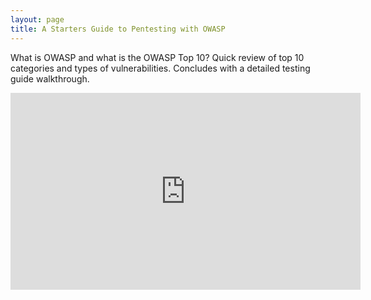 ```yaml
---
layout: page
title: A Starters Guide to Pentesting with OWASP
---
```


What is OWASP and what is the OWASP Top 10? Quick review of top 10 categories and types of vulnerabilities. Concludes with a detailed testing guide walkthrough.


<div class="container">
	<iframe width="560" height="315" src="https://www.youtube.com/embed/AO_sqXb-gKE" frameborder="0" allow="accelerometer; autoplay; encrypted-media; gyroscope; picture-in-picture" allowfullscreen></iframe>
</div>
